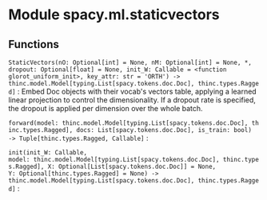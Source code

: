 Module spacy.ml.staticvectors
=============================

Functions
---------

    
`StaticVectors(nO: Optional[int] = None, nM: Optional[int] = None, *, dropout: Optional[float] = None, init_W: Callable = <function glorot_uniform_init>, key_attr: str = 'ORTH') ‑> thinc.model.Model[typing.List[spacy.tokens.doc.Doc], thinc.types.Ragged]`
:   Embed Doc objects with their vocab's vectors table, applying a learned
    linear projection to control the dimensionality. If a dropout rate is
    specified, the dropout is applied per dimension over the whole batch.

    
`forward(model: thinc.model.Model[typing.List[spacy.tokens.doc.Doc], thinc.types.Ragged], docs: List[spacy.tokens.doc.Doc], is_train: bool) ‑> Tuple[thinc.types.Ragged, Callable]`
:   

    
`init(init_W: Callable, model: thinc.model.Model[typing.List[spacy.tokens.doc.Doc], thinc.types.Ragged], X: Optional[List[spacy.tokens.doc.Doc]] = None, Y: Optional[thinc.types.Ragged] = None) ‑> thinc.model.Model[typing.List[spacy.tokens.doc.Doc], thinc.types.Ragged]`
: